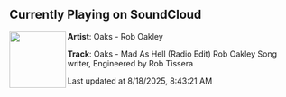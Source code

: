 ## Currently Playing on SoundCloud

[<img align="left" width="100" src="https://i1.sndcdn.com/artworks-5lld0UOqJriToz4t-fGgU9Q-t500x500.png">](https://soundcloud.com/oaks6198/oaks-mad-as-hell-radio-edit-rob-oakley-song-writer-engineered-by-rob-tissera)

**Artist**: Oaks - Rob Oakley 

**Track**: Oaks - Mad As Hell (Radio Edit) Rob Oakley Song writer, Engineered by Rob Tissera

Last updated at 8/18/2025, 8:43:21 AM
